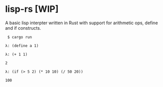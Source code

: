 # lisp-rs [WIP]

A basic lisp interpter written in Rust with support for arithmetic ops, define and if constructs.

` $ cargo run`

`λ: (define a 1)`

`λ: (+ 1 1)`

`2`

`λ: (if (> 5 2) (* 10 10) (/ 50 20))`

`100`
